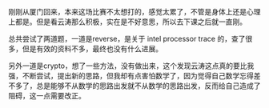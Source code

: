 刚刚从厦门回来，本来这场比赛不太想打的，感觉太累了，不管是身体上还是心理上都是。但是看云涛那么积极，实在是不好意思，所以去下课之后就一直刚。

总共尝试了两道题，一道是reverse，是关于 intel processor trace 的，查了很多，但是有效的资料不多，最终也没有什么进展。

另外一道是crypto，想了一些方法，没有做出来，这个发现云涛这点真的要比我强，不断尝试，提出新的思路，但我却有点害怕数学了，因为觉得自己数学忘得差不多了，总是能够不从数学的思路出发就不从数学的思路出发，反而给自己造成了阻碍，这一点需要改正。

